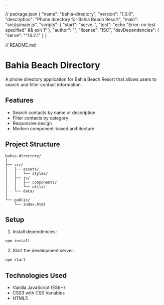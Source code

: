 .

// package.json
{
  "name": "bahia-directory",
  "version": "1.0.0",
  "description": "Phone directory for Bahia Beach Resort",
  "main": "src/js/main.js",
  "scripts": {
    "start": "serve .",
    "test": "echo \"Error: no test specified\" && exit 1"
  },
  "author": "",
  "license": "ISC",
  "devDependencies": {
    "serve": "^14.2.1"
  }
}

// README.md

# Bahia Beach Directory

A phone directory application for Bahia Beach Resort that allows users to search and filter contact information.

## Features

- Search contacts by name or description
- Filter contacts by category
- Responsive design
- Modern component-based architecture

## Project Structure

```
bahia-directory/
│
├── src/
│   ├── assets/
│   │   └── styles/
│   ├── js/
│   │   ├── components/
│   │   └── utils/
│   └── data/
│
└── public/
    └── index.html
```

## Setup

1. Install dependencies:

```bash
npm install
```

2. Start the development server:

```bash
npm start
```

## Technologies Used

- Vanilla JavaScript (ES6+)
- CSS3 with CSS Variables
- HTML5
